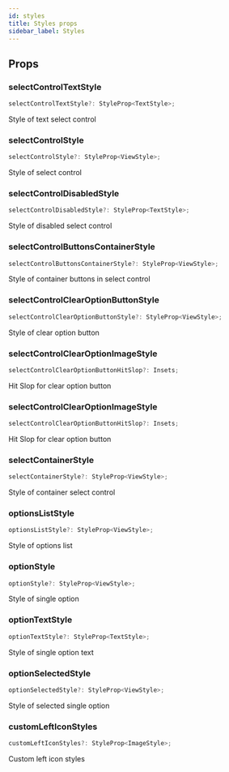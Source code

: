 ```yaml
---
id: styles
title: Styles props
sidebar_label: Styles
---
```


## Props
### selectControlTextStyle
```typescript jsx
selectControlTextStyle?: StyleProp<TextStyle>;
```
Style of text select control

### selectControlStyle
```typescript jsx
selectControlStyle?: StyleProp<ViewStyle>;
```
Style of select control

### selectControlDisabledStyle
```typescript jsx
selectControlDisabledStyle?: StyleProp<TextStyle>;
```
Style of disabled select control

### selectControlButtonsContainerStyle
```typescript jsx
selectControlButtonsContainerStyle?: StyleProp<ViewStyle>;
```
Style of container buttons in select control

### selectControlClearOptionButtonStyle
```typescript jsx
selectControlClearOptionButtonStyle?: StyleProp<ViewStyle>;
```
Style of clear option button

### selectControlClearOptionImageStyle
```typescript jsx
selectControlClearOptionButtonHitSlop?: Insets;
```
Hit Slop for clear option button

### selectControlClearOptionImageStyle
```typescript jsx
selectControlClearOptionButtonHitSlop?: Insets;
```
Hit Slop for clear option button

### selectContainerStyle
```typescript jsx
selectContainerStyle?: StyleProp<ViewStyle>;
```
Style of container select control

### optionsListStyle
```typescript jsx
optionsListStyle?: StyleProp<ViewStyle>;
```
Style of options list

### optionStyle
```typescript jsx
optionStyle?: StyleProp<ViewStyle>;
```
Style of single option

### optionTextStyle
```typescript jsx
optionTextStyle?: StyleProp<TextStyle>;
```
Style of single option text

### optionSelectedStyle
```typescript jsx
optionSelectedStyle?: StyleProp<ViewStyle>;
```
Style of selected single option

### customLeftIconStyles
```typescript jsx
customLeftIconStyles?: StyleProp<ImageStyle>;
```
Custom left icon styles
